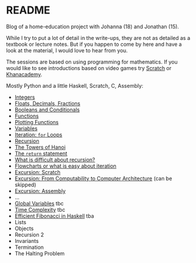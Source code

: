 # README

Blog of a home-education project with Johanna (18) and Jonathan (15).

While I try to put a lot of detail in the write-ups, they are not as detailed as a textbook or lecture notes. But if you happen to come by here and have a look at the material, I would love to hear from you. 

The sessions are based on using programming for mathematics. If you would like to see introductions based on video games try [Scratch](https://scratch.mit.edu/projects/408463938/editor) or [Khanacademy](https://www.khanacademy.org/computing/computer-programming).

Mostly Python and a little Haskell, Scratch, C, Assembly: 

- [Integers](https://hackmd.io/@alexhkurz/SkABF8ajI)
- [Floats, Decimals, Fractions](https://hackmd.io/@alexhkurz/HJ9zbYZnL)
- [Booleans and Conditionals](https://hackmd.io/@alexhkurz/Bk1byMf2L)
- [Functions](https://hackmd.io/@alexhkurz/SJ1DcL43L)
- [Plotting Functions](https://hackmd.io/@alexhkurz/SJN2udq3I)
- [Variables](https://hackmd.io/@alexhkurz/HyJqEPN2L)
- [Iteration: `for` Loops](https://hackmd.io/@alexhkurz/H1o4Mcr6L)
- [Recursion](https://hackmd.io/@alexhkurz/Hy48XsvpI)
- [The Towers of Hanoi](https://hackmd.io/@alexhkurz/ryiCiDs08)
- [The `return` statement](https://hackmd.io/@alexhkurz/HJHS4NUAI)
- [What is difficult about recursion?](https://hackmd.io/@alexhkurz/rJjfXqS08)
- [Flowcharts or what is easy about iteration](https://hackmd.io/@alexhkurz/ry2Ax1FC8) 
- [Excursion: Scratch](https://hackmd.io/@alexhkurz/H1CyS5v08) 
- [Excursion: From Computability to Computer Architecture](https://hackmd.io/@alexhkurz/Sks4Jxekw)  (can be skipped)
- [Excursion: Assembly](https://hackmd.io/@alexhkurz/HyccPGbJv) 
- ...
- [Global Variables](https://hackmd.io/@alexhkurz/Hkc7HoSC8) tbc
- [Time Complexity](https://hackmd.io/@alexhkurz/SkIGSnPTU) tbc
- [Efficient Fibonacci in Haskell]() tba
- Lists
- Objects
- Recursion 2
- Invariants
- Termination
- The Halting Problem


